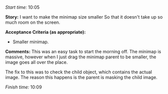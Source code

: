 *Start time:* 10:05

**Story:** 
I want to make the minimap size smaller
So that it doesn't take up so much room on the screen.

**Acceptance Criteria (as appropriate):**
- Smaller minimap.

**Comments:** 
This was an easy task to start the morning off. The minimap is massive, however when I just drag the minimap parent to be smaller, the image goes all over the place.

The fix to this was to check the child object, which contains the actual image. The reason this happens is the parent is masking the child image.

*Finish time:* 10:09